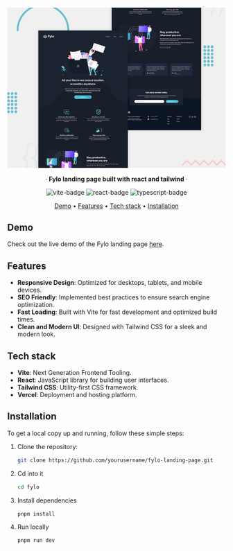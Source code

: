 ![fylo](https://raw.githubusercontent.com/Risik34/fylo/master/public/Cover.jpg)


<p align="center">
   &middot;
   <strong>Fylo landing page built with react and tailwind</strong>
   &middot;
</p>

<p align="center">
   <img src="https://img.shields.io/badge/vite-%23646CFF.svg?style=for-the-badge&logo=vite&logoColor=white" alt="vite-badge">
 <img src="https://shields.io/badge/react-black?logo=react&style=for-the-badge" alt="react-badge">
<img src="https://img.shields.io/badge/tailwindcss-%2338B2AC.svg?style=for-the-badge&logo=tailwind-css&logoColor=white" alt="typescript-badge">
    
</p>


<p align="center">
<a href="#demo">Demo</a> •
   <a href="#features">Features</a> •
   <a href="#tech-stack">Tech stack</a> •
   <a href="#installation">Installation</a>
   
</p>




## Demo

Check out the live demo of the Fylo landing page [here](https://fylo-snowy.vercel.app).

## Features

- **Responsive Design**: Optimized for desktops, tablets, and mobile devices.
- **SEO Friendly**: Implemented best practices to ensure search engine optimization.
- **Fast Loading**: Built with Vite for fast development and optimized build times.
- **Clean and Modern UI**: Designed with Tailwind CSS for a sleek and modern look.


## Tech stack

- **Vite**: Next Generation Frontend Tooling.
- **React**: JavaScript library for building user interfaces.
- **Tailwind CSS**: Utility-first CSS framework.
- **Vercel**: Deployment and hosting platform.

## Installation

To get a local copy up and running, follow these simple steps:

1. Clone the repository:
   ```bash
   git clone https://github.com/yourusername/fylo-landing-page.git
   ```
2. Cd into it
   ```bash
   cd fylo
   ```
3. Install dependencies
   ```bash
   pnpm install
   ```
4. Run locally
   ```bash
   pnpm run dev
   ```
